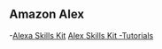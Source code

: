 ## Amazon Alex
-[Alexa Skills Kit](https://developer.amazon.com/alexa-skills-kit)
[Alex Skills Kit -Tutorials](https://developer.amazon.com/alexa-skills-kit/tutorials)
